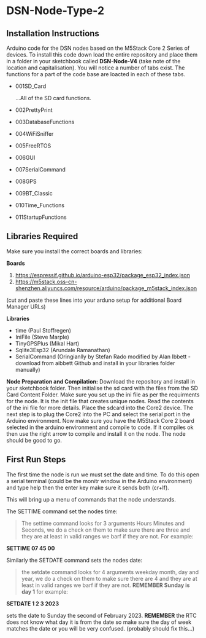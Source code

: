 # DSN-Node-Type-2
## Installation Instructions
Arduino code for the DSN nodes based on the M5Stack Core 2 Series of devices. 
To install this code down load the entire repository and place them in a folder in your sketchbook called **DSN-Node-V4** (take note of the location and capitalisation). You will notice a number of tabs exist. The functions for a part of the code base are loacted in each of these tabs.

*  001SD_Card

   ...All of the SD card functions.
 
*  002PrettyPrint
*  003DatabaseFunctions
*  004WiFiSniffer
*  005FreeRTOS
*  006GUI
*  007SerialCommand
*  008GPS
*  009BT_Classic
*  010Time_Functions
*  011StartupFunctions

## Libraries Required
Make sure you install the correct boards and libraries:

**Boards**

1. https://espressif.github.io/arduino-esp32/package_esp32_index.json
2. https://m5stack.oss-cn-shenzhen.aliyuncs.com/resource/arduino/package_m5stack_index.json

(cut and paste these lines into your arduno setup for additional Board Manager URLs)

**Libraries**
* time (Paul Stoffregen)
* IniFile (Steve Marple)
* TinyGPSPlus (Mikal Hart)
* Sqlite3Esp32 (Arundale Ramanathan)
* SerialCommand (Oringianlly by Stefan Rado modified by Alan Ibbett - download from aibbett Github and install in your libraries folder manually)

**Node Preparation and Compilation:**
Download the repository and install in your sketchbook folder. Then initialise the sd card with the files from the SD Card Content Folder. Make sure you set up the ini file as per the requirments for the node. It is the init file that creates unique nodes. Read the contents of the ini file for more details. Place the sdcard into the Core2 device.
The next step is to plug the Core2 into the PC and select the serial port in the Arduino environment. Now make sure you have the M5Stack Core 2 board selected in the arduino environment and compile to code. If it compiles ok then use the right arrow to compile and install it on the node. The node should be good to go.

## First Run Steps
The first time the node is run we must set the date and time. To do this open a serial terminal (could be the monitr window in the Arduino environment) and type
help then the enter key make sure it sends both (cr+lf).

This will bring up a menu of commands that the node understands.

The SETTIME command set the nodes time:
   >The settime command looks for 3 arguments Hours Minutes and Seconds, we do a check on them to make sure there are three and they are at least in valid ranges we barf if they are not. For example:

**SETTIME 07 45 00**

Similarly the SETDATE command sets the nodes date:

>the setdate command looks for 4 arguments weekday month, day and year, we do a check on them to make sure there are 4 and they are at least in valid ranges we barf if they are not. **REMEMBER Sunday is day 1** for example:

**SETDATE 1 2 3 2023** 

sets the date to Sunday the second of February 2023. **REMEMBER** the RTC does not know what day it is from the date so make sure the day of week matches the date or you will be very confused. (probably should fix this...)


